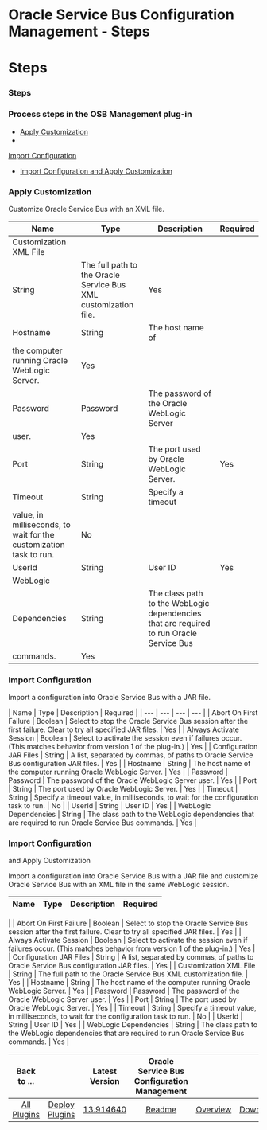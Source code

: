 
Oracle Service Bus Configuration Management - Steps
===================================================

# Steps



### Steps






### Process steps in the OSB Management plug-in


* [Apply Customization](#apply_customization)
* 
[Import Configuration](#import_configuration)
* [Import Configuration and Apply 
Customization](#import_configuration_and_apply_customization)




### Apply Customization


Customize Oracle Service Bus
 with an XML file.




| Name | Type | Description | Required |
| --- | --- | --- | --- |
| Customization XML File | 
String | The full path to the Oracle Service Bus XML customization file. | Yes |
| Hostname | String | The host name of 
the computer running Oracle WebLogic Server. | Yes |
| Password | Password | The password of the Oracle WebLogic Server 
user. | Yes |
| Port | String | The port used by Oracle WebLogic Server. | Yes |
| Timeout | String | Specify a timeout 
value, in milliseconds, to wait for the customization task to run. | No |
| UserId | String | User ID | Yes |
| WebLogic
 Dependencies | String | The class path to the WebLogic dependencies that are required to run Oracle Service Bus 
commands. | Yes |


### Import Configuration


Import a configuration into Oracle Service Bus with a JAR file.




| 
Name | Type | Description | Required |
| --- | --- | --- | --- |
| Abort On First Failure | Boolean | Select to stop the
 Oracle Service Bus session after the first failure. Clear to try all specified JAR files. | Yes |
| Always Activate 
Session | Boolean | Select to activate the session even if failures occur. (This matches behavior from version 1 of the 
plug-in.) | Yes |
| Configuration JAR Files | String | A list, separated by commas, of paths to Oracle Service Bus 
configuration JAR files. | Yes |
| Hostname | String | The host name of the computer running Oracle WebLogic Server. | 
Yes |
| Password | Password | The password of the Oracle WebLogic Server user. | Yes |
| Port | String | The port used 
by Oracle WebLogic Server. | Yes |
| Timeout | String | Specify a timeout value, in milliseconds, to wait for the 
configuration task to run. | No |
| UserId | String | User ID | Yes |
| WebLogic Dependencies | String | The class path 
to the WebLogic dependencies that are required to run Oracle Service Bus commands. | Yes |


### Import Configuration 
and Apply Customization


Import a configuration into Oracle Service Bus with a JAR file and customize Oracle Service 
Bus with an XML file in the same WebLogic session.




| Name | Type | Description | Required |
| --- | --- | --- | --- 
|
| Abort On First Failure | Boolean | Select to stop the Oracle Service Bus session after the first failure. Clear to 
try all specified JAR files. | Yes |
| Always Activate Session | Boolean | Select to activate the session even if 
failures occur. (This matches behavior from version 1 of the plug-in.) | Yes |
| Configuration JAR Files | String | A 
list, separated by commas, of paths to Oracle Service Bus configuration JAR files. | Yes |
| Customization XML File | 
String | The full path to the Oracle Service Bus XML customization file. | Yes |
| Hostname | String | The host name of 
the computer running Oracle WebLogic Server. | Yes |
| Password | Password | The password of the Oracle WebLogic Server 
user. | Yes |
| Port | String | The port used by Oracle WebLogic Server. | Yes |
| Timeout | String | Specify a timeout 
value, in milliseconds, to wait for the configuration task to run. | No |
| UserId | String | User ID | Yes |
| WebLogic
 Dependencies | String | The class path to the WebLogic dependencies that are required to run Oracle Service Bus 
commands. | Yes |





|Back to ...||Latest Version|Oracle Service Bus Configuration Management |||
| :---: | :---: | :---: | :---: | :---: | :---: |
|[All Plugins](../../index.md)|[Deploy Plugins](../README.md)|[13.914640](https://raw.githubusercontent.com/UrbanCode/IBM-UCD-PLUGINS/main/files/plugin-air-OSB-Configuration-Management/plugin-air-OSB-Configuration-Management-13.914640.zip)|[Readme](README.md)|[Overview](overview.md)|[Downloads](downloads.md)|
